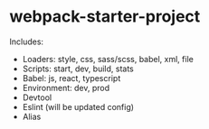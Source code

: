 # webpack-starter-project

Includes:

- Loaders: style, css, sass/scss, babel, xml, file
- Scripts: start, dev, build, stats
- Babel:  js, react, typescript
- Environment: dev, prod
- Devtool
- Eslint (will be updated config)
- Alias
